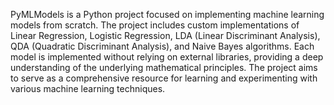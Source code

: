 PyMLModels is a Python project focused on implementing machine learning models from scratch. The project includes custom implementations of Linear Regression, Logistic Regression, LDA (Linear Discriminant Analysis), QDA (Quadratic Discriminant Analysis), and Naive Bayes algorithms. Each model is implemented without relying on external libraries, providing a deep understanding of the underlying mathematical principles. The project aims to serve as a comprehensive resource for learning and experimenting with various machine learning techniques.
